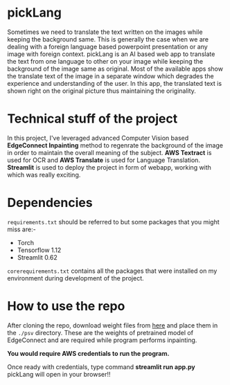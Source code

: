 # pickLang
Sometimes we need to translate the text written on the images while keeping the background same. This is generally the case when we are dealing with a foreign language based powerpoint
presentation or any image with foreign context.
pickLang is an AI based web app to translate the text from one language to other on your image while keeping the background of the image same as original. 
Most of the available apps show the translate text of the image in a separate window which degrades the experience and understanding of the user. In this app, the translated text is shown 
right on the original picture thus maintaining the originality. 

# Technical stuff of the project
In this project, I've leveraged advanced Computer Vision based **EdgeConnect Inpainting** method to regenrate the background of the image in order to maintain the overall meaning of 
the subject. **AWS Textract** is used for OCR and **AWS Translate** is used for Language Translation. **Streamlit** is used to deploy the project in form of webapp, working with which 
was really exciting.

# Dependencies
`requirements.txt` should be referred to but some packages that you might miss are:-
* Torch
* Tensorflow 1.12
* Streamlit 0.62

`corerequirements.txt` contains all the packages that were installed on my environment during development of the project.

# How to use the repo
After cloning the repo, download weight files from [here](https://drive.google.com/drive/folders/1cGwDaZqDcqYU7kDuEbMXa9TP3uDJRBR1) and place them in the `./psv` directory. These are the weights 
of pretrained model of EdgeConnect and are required while program performs inpainting. 

**You would require AWS credentials to run the program.** 

Once ready with credentials, type command **streamlit run app.py**  
pickLang will open in your browser!!

